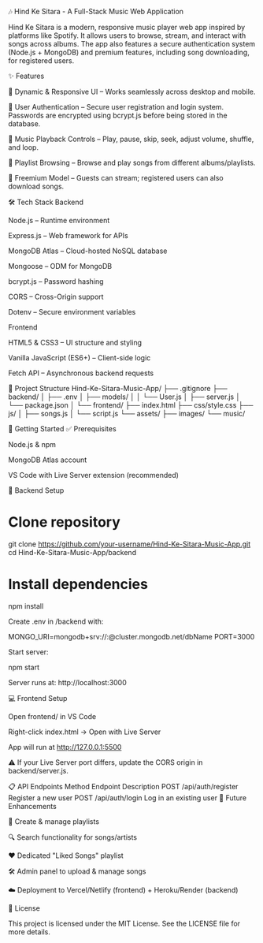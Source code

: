 🎶 Hind Ke Sitara - A Full-Stack Music Web Application

Hind Ke Sitara is a modern, responsive music player web app inspired by platforms like Spotify. It allows users to browse, stream, and interact with songs across albums. The app also features a secure authentication system (Node.js + MongoDB) and premium features, including song downloading, for registered users.



✨ Features

🎨 Dynamic & Responsive UI – Works seamlessly across desktop and mobile.

🔐 User Authentication – Secure user registration and login system.
Passwords are encrypted using bcrypt.js before being stored in the database.

🎵 Music Playback Controls – Play, pause, skip, seek, adjust volume, shuffle, and loop.

📂 Playlist Browsing – Browse and play songs from different albums/playlists.

💎 Freemium Model – Guests can stream; registered users can also download songs.

🛠️ Tech Stack
Backend

Node.js – Runtime environment

Express.js – Web framework for APIs

MongoDB Atlas – Cloud-hosted NoSQL database

Mongoose – ODM for MongoDB

bcrypt.js – Password hashing

CORS – Cross-Origin support

Dotenv – Secure environment variables

Frontend

HTML5 & CSS3 – UI structure and styling

Vanilla JavaScript (ES6+) – Client-side logic

Fetch API – Asynchronous backend requests

📂 Project Structure
Hind-Ke-Sitara-Music-App/
├── .gitignore
├── backend/
│   ├── .env
│   ├── models/
│   │   └── User.js
│   ├── server.js
│   └── package.json
│
└── frontend/
    ├── index.html
    ├── css/style.css
    ├── js/
    │   ├── songs.js
    │   └── script.js
    └── assets/
        ├── images/
        └── music/

🚀 Getting Started
✅ Prerequisites

Node.js & npm

MongoDB Atlas
 account

VS Code with Live Server extension (recommended)

🔧 Backend Setup
# Clone repository
git clone https://github.com/your-username/Hind-Ke-Sitara-Music-App.git
cd Hind-Ke-Sitara-Music-App/backend

# Install dependencies
npm install


Create .env in /backend with:

MONGO_URI=mongodb+srv://<username>:<password>@cluster.mongodb.net/dbName
PORT=3000


Start server:

npm start


Server runs at: http://localhost:3000

💻 Frontend Setup

Open frontend/ in VS Code

Right-click index.html → Open with Live Server

App will run at http://127.0.0.1:5500

⚠️ If your Live Server port differs, update the CORS origin in backend/server.js.

📋 API Endpoints
Method	Endpoint	Description
POST	/api/auth/register	Register a new user
POST	/api/auth/login	Log in an existing user
🔮 Future Enhancements

🎼 Create & manage playlists

🔍 Search functionality for songs/artists

❤️ Dedicated "Liked Songs" playlist

🛠️ Admin panel to upload & manage songs

☁️ Deployment to Vercel/Netlify (frontend) + Heroku/Render (backend)

📄 License

This project is licensed under the MIT License.
See the LICENSE
 file for more details.
